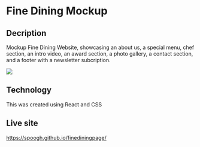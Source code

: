# Fine Dining Mockup

## Decription
Mockup Fine Dining Website, showcasing an about us, a special menu,
 chef section, an intro video, an award section, a photo gallery, a contact section, and a footer with a newsletter subcription.

 <img src='gif\Gericht Dining.gif'>

## Technology 
This was created using React and CSS 

## Live site
 https://spoogh.github.io/finediningpage/




